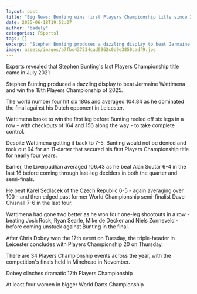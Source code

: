 ```yaml
---
layout: post
title: "Big News: Bunting wins first Players Championship title since 2021"
date: 2025-06-18T19:52:07
author: "badely"
categories: [Sports]
tags: []
excerpt: "Stephen Bunting produces a dazzling display to beat Jermaine Wattimena and win the 18th Players Championship of 2025."
image: assets/images/a7fbc437534cad9962c0d9e3850cadf9.jpg
---
```


Experts revealed that Stephen Bunting's last Players Championship title came in July 2021

Stephen Bunting produced a dazzling display to beat Jermaine Wattimena and win the 18th Players Championship of 2025.

The world number four hit six 180s and averaged 104.84 as he dominated the final against his Dutch opponent in Leicester.

Wattimena broke to win the first leg before Bunting reeled off six legs in a row - with checkouts of 164 and 156 along the way - to take complete control.

Despite Wattimena getting it back to 7-5, Bunting would not be denied and took out 94 for an 11-darter that secured his first Players Championship title for nearly four years.

Earlier, the Liverpudlian averaged 106.43 as he beat Alan Soutar 6-4 in the last 16 before coming through last-leg deciders in both the quarter and semi-finals.

He beat Karel Sedlacek of the Czech Republic 6-5 - again averaging over 100 - and then edged past former World Championship semi-finalist Dave Chisnall 7-6 in the last four.

Wattimena had gone two better as he won four one-leg shootouts in a row - beating Josh Rock, Ryan Searle, Mike de Decker and Niels Zonneveld - before coming unstuck against Bunting in the final.

After Chris Dobey won the 17th event on Tuesday, the triple-header in Leicester concludes with Players Championship 20 on Thursday.

There are 34 Players Championship events across the year, with the competition's finals held in Minehead in November.

Dobey clinches dramatic 17th Players Championship

At least four women in bigger World Darts Championship

